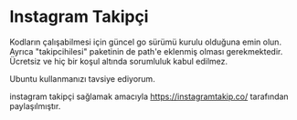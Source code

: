 # Instagram Takipçi
Kodların çalışabilmesi için güncel go sürümü kurulu olduğuna emin olun. Ayrıca "takipcihilesi" paketinin de path'e eklenmiş olması gerekmektedir. Ücretsiz ve hiç bir koşul altında sorumluluk kabul edilmez. 

Ubuntu kullanmanızı tavsiye ediyorum.  

instagram takipçi sağlamak amacıyla https://instagramtakip.co/ tarafından paylaşılmıştır.
